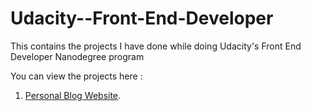# Udacity--Front-End-Developer

This contains the projects I have done while doing Udacity's Front End Developer Nanodegree program

You can view the projects here : 
1) [Personal Blog Website](https://agitated-bohr-1157a0.netlify.app/).
